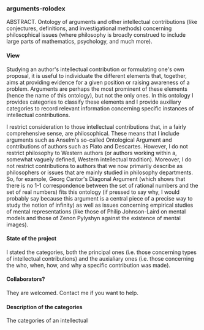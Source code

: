 ### arguments-rolodex
ABSTRACT. Ontology of arguments and other intellectual contributions (like conjectures, definitions, and investigational methods) concerning philosophical issues (where philosophy is broadly construed to include large parts of mathematics, psychology, and much more).


#### View
Studying an author's intellectual contribution or formulating one's own proposal, it is useful to individuate the different elements that, together, aims at providing evidence for a given position or raising awareness of a problem. Arguments are perhaps the most prominent of these elements (hence the name of this ontology), but not the only ones. In this ontology I provides categories to classify these elements and I provide auxiliary categories to record relevant information concerning specific instances of intellectual contributions. 

I restrict consideration to those intellectual contributions that, in a fairly comprehensive sense, are philosophical. These means that I include arguments such as Anselm's so-called Ontological Argument and contributions of authors such as Plato and Descartes. However, I do not restrict philosophy to Western authors (or authors working within a, somewhat vaguely defined, Western intellectual tradition). Moreover, I do not restrict contributions to authors that we now primarily describe as philosophers or issues that are mainly studied in philosophy departments. So, for example, Georg Cantor's Diagonal Argument (which shows that there is no 1-1 correspondence between the set of rational numbers and the set of real numbers) fits this ontology (if pressed to say why, I would probably say because this argument is a central piece of a precise way to study the notion of infinity) as well as issues concerning empirical studies of mental representations (like those of Philip Johnson-Laird on mental models and those of Zenon Pylyshyn against the existence of mental images).

#### State of the project
I stated the categories, both the principal ones (i.e. those concerning types of intellectual contributions) and the auxialiary ones (i.e. those concerning the who, when, how, and why a specific contribution was made).

#### Collaborators?
They are welcomed. Contact me if you want to help.

#### Description of the categories
The categories of an intellectual
